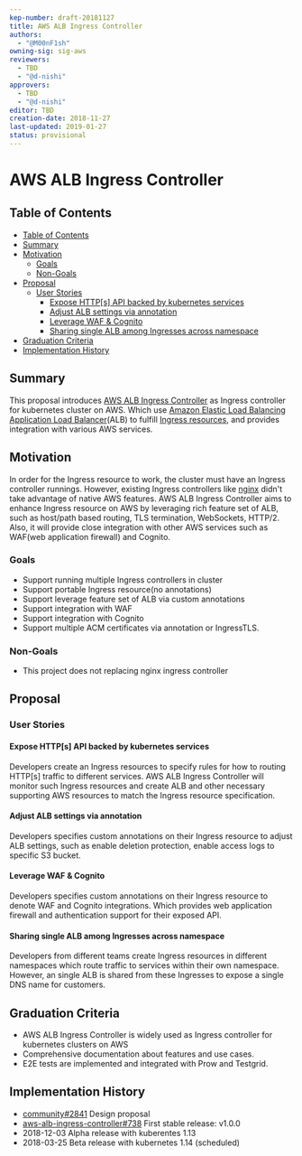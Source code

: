 ```yaml
---
kep-number: draft-20181127
title: AWS ALB Ingress Controller
authors:
  - "@M00nF1sh"
owning-sig: sig-aws
reviewers:
  - TBD
  - "@d-nishi"
approvers:
  - TBD
  - "@d-nishi"
editor: TBD
creation-date: 2018-11-27
last-updated: 2019-01-27
status: provisional
---
```


# AWS ALB Ingress Controller

## Table of Contents

<!-- toc -->
- [Table of Contents](#table-of-contents)
- [Summary](#summary)
- [Motivation](#motivation)
  - [Goals](#goals)
  - [Non-Goals](#non-goals)
- [Proposal](#proposal)
  - [User Stories](#user-stories)
    - [Expose HTTP[s] API backed by kubernetes services](#expose-https-api-backed-by-kubernetes-services)
    - [Adjust ALB settings via annotation](#adjust-alb-settings-via-annotation)
    - [Leverage WAF & Cognito](#leverage-waf--cognito)
    - [Sharing single ALB among Ingresses across namespace](#sharing-single-alb-among-ingresses-across-namespace)
- [Graduation Criteria](#graduation-criteria)
- [Implementation History](#implementation-history)

<!-- /toc -->

## Summary

This proposal introduces [AWS ALB Ingress Controller](https://github.com/kubernetes-sigs/aws-alb-ingress-controller/) as Ingress controller for kubernetes cluster on AWS. Which use [Amazon Elastic Load Balancing Application Load Balancer](https://aws.amazon.com/elasticloadbalancing/features/#Details_for_Elastic_Load_Balancing_Products)(ALB) to fulfill [Ingress resources](https://kubernetes.io/docs/concepts/services-networking/ingress/), and provides integration with various AWS services.

## Motivation

In order for the Ingress resource to work, the cluster must have an Ingress controller runnings. However, existing Ingress controllers like [nginx](https://github.com/kubernetes/ingress-nginx/blob/master/README.md) didn't take advantage of native AWS features.
AWS ALB Ingress Controller aims to enhance Ingress resource on AWS by leveraging rich feature set of ALB, such as host/path based routing, TLS termination, WebSockets, HTTP/2. Also, it will provide close integration with other AWS services such as WAF(web application firewall) and Cognito.

### Goals

* Support running multiple Ingress controllers in cluster
* Support portable Ingress resource(no annotations)
* Support leverage feature set of ALB via custom annotations
* Support integration with WAF
* Support integration with Cognito
* Support multiple ACM certificates via annotation or IngressTLS.

### Non-Goals

* This project does not replacing nginx ingress controller

## Proposal

### User Stories

#### Expose HTTP[s] API backed by kubernetes services
Developers create an Ingress resources to specify rules for how to routing HTTP[s] traffic to different services.
AWS ALB Ingress Controller will monitor such Ingress resources and create ALB and other necessary supporting AWS resources to match the Ingress resource specification.

#### Adjust ALB settings via annotation
Developers specifies custom annotations on their Ingress resource to adjust ALB settings, such as enable deletion protection, enable access logs to specific S3 bucket.

#### Leverage WAF & Cognito
Developers specifies custom annotations on their Ingress resource to denote WAF and Cognito integrations. Which provides web application firewall and authentication support for their exposed API.

#### Sharing single ALB among Ingresses across namespace
Developers from different teams create Ingress resources in different namespaces which route traffic to services within their own namespace. However, an single ALB is shared from these Ingresses to expose a single DNS name for customers.

## Graduation Criteria

* AWS ALB Ingress Controller is widely used as Ingress controller for kubernetes clusters on AWS
* Comprehensive documentation about features and use cases.
* E2E tests are implemented and integrated with Prow and Testgrid.

## Implementation History
- [community#2841](https://github.com/kubernetes/community/pull/2841) Design proposal
- [aws-alb-ingress-controller#738](https://github.com/kubernetes-sigs/aws-alb-ingress-controller/pull/738) First stable release: v1.0.0
- 2018-12-03 Alpha release with kuberentes 1.13
- 2018-03-25 Beta release with kubernetes 1.14 (scheduled)